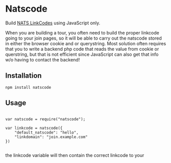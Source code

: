 # Natscode

Build [NATS LinkCodes](http://tmmwiki.com/index.php/NATS4_LinkCodes) using JavaScript only.


When you are building a tour, you often need to build the proper linkcode going to your join pages, so it will be able to carry out the natscode stored in either the browser cookie and or querystring. Most solution often requires that you to write a backend php code that reads the value from cookie or querstring, but that is not efficient since JavaScript can also get that info w/o having to contact the backend!



## Installation


```
npm install natscode
```

## Usage


```

var natscode = require("natscode");

var linkcode = natscode({
	"default_natscode": "hello",
	"linkdomain": "join.example.com"
})


```

the linkcode variable will then contain the correct linkcode to your 